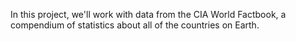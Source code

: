In this project, we'll work with data from the CIA World Factbook, a compendium of statistics about all of the countries on Earth.

